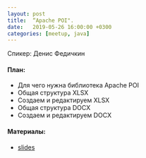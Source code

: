 ```yaml
---
layout: post
title:  “Apache POI".
date:   2019-05-26 16:00:00 +0300
categories: [meetup, java]
---
```


Спикер: Денис Федичкин

#### План:

- Для чего нужна библиотека Apache POI
- Общая структура XLSX
- Создаем и редактируем XLSX
- Общая структура DOCX
- Создаем и редактируем DOCX

#### Материалы:

- [slides]

[telegram]: https://t.me/devcomanda
[slides]: https://docs.google.com/presentation/d/1u6y3evNKURr8xJvVP_ArkwVoQiXFB8VRp9zYa8gJL8M/edit?usp=sharing
